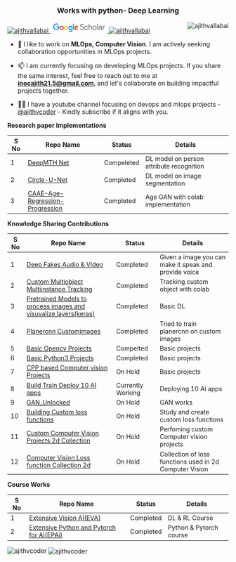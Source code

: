 
<h3 align="center">Works with python- Deep Learning </h3>

<p > 
<a href = "https://github.com/ajithvallabai">
<img src="https://img.shields.io/badge/GitHub-100000?style=for-the-badge&logo=github&logoColor=white" alt="ajithvallabai" width="100", height ="25" /> 
</a>


<a href = "https://scholar.google.com/citations?user=TZNqEB0AAAAJ&hl=en">
<img src="assets/google_scholar.JPG" alt="Google Scholar" width="130", height ="25" /> 
</a>

<a href = "https://in.linkedin.com/in/ajith-kumar-56a89287">
<img src="https://img.shields.io/badge/LinkedIn-0077B5?style=for-the-badge&logo=linkedin&logoColor=white" alt="ajithvallabai" width="100", height ="25" /> 
</a>


 <img  src="https://komarev.com/ghpvc/?username=ajithvallabai&label=Profile%20views&color=0e75b6&style=flat" alt="ajithvallabai" align="right"/> 

</p>


- 💬 I like to work on **MLOps, Computer Vision**. I am actively seeking collaboration opportunities in MLOps projects.

- 📫 I am currently focusing on developing MLOps projects. If you share the same interest, feel free to reach out to me at **inocajith21.5@gmail.com**, and let's collaborate on building impactful projects together.

- 🎥🔥 I have a youtube channel focusing on devops and mlops projects - [@ajithvcoder](https://www.youtube.com/@ajithvcoder) - Kindly subscribe if it aligns with you.

**Research paper Implementations**

S No | Repo Name | Status | Details
--- |  -----     | ----   | ------
1 | [DeepMTH Net](https://github.com/ajithvallabai/Deep_MTH_Net)| Compeleted | DL model on person attribute recognition
2 | [Circle-U-Net](https://github.com/ajithvallabai/Circle-U-Net) | Completed | DL model on image segmentation
3 | [CAAE-Age-Regression-Progression](https://github.com/ajithvallabai/CAAE-Age_Progression_Regression_Pytorch) | Completed | Age GAN with colab implementation

**Knowledge Sharing Contributions**

S No | Repo Name | Status | Details
--- |  -----     | ----   | ------
1 | [Deep Fakes Audio & Video](https://github.com/ajithvallabai/Deepfakes_audio_video) | Completed | Given a image you can make it speak and provide voice
2 | [Custom Multiobject Multiinstance Tracking](https://github.com/ajithvallabai/Custom_Multiobject_MultiInstance_Tracking) | Completed | Tracking custom object with colab
3 | [Pretrained Models to process images and visuvalize layers(keras)](https://github.com/ajithvallabai/getsetgo_keras-beginner) | Completed | Basic DL 
4 | [Planercnn Customimages](https://github.com/ajithvallabai/planercnn_customimages) | Completed | Tried to train planercnn on custom images
5 | [Basic Opencv Projects](https://github.com/ajithvallabai/opencv_projects) | Compelted | Basic projects
6 | [Basic Python3 Projects](https://github.com/ajithvallabai/Python3_Projects) | Completed | Basic projects
7 | [CPP based Computer vision Projects](https://github.com/ajithvallabai/CPP_based_Computer_vision_Projects)  | On Hold | Basic projects
8 | [Build Train Deploy 10 AI apps](https://github.com/ajithvallabai/Build_Train_Deploy_10_AI_apps)  | Currently Working | Deploying 10 AI apps
9 | [GAN_Unlocked](https://github.com/ajithvallabai/GAN_Unlocked)  | On Hold | GAN works
10 | [Building Custom loss functions](https://github.com/ajithvallabai/Building_Custom_loss_functions)  | On Hold | Study and create custom loss functions
11 | [Custom Computer Vision Projects 2d Collection](https://github.com/ajithvallabai/awesome_custom_computer_vision_projects) | On Hold | Perfoming custom Computer vision projects
12 | [Computer Vision Loss function Collection 2d](https://github.com/ajithvallabai/awesome_cv_loss_functions_2d) | On Hold | Collection of loss functions used in 2d Computer Vision 

**Course Works**

S No | Repo Name | Status | Details
--- |  -----     | ----   | ------
1   | [Extensive Vision AI(EVA)](https://github.com/ajithvallabai/EVA-Extensive_Vision_AI) | Completed | DL & RL Course
2   | [Extensive Python and Pytorch for AI(EPAi)](https://github.com/ajithvallabai/EPAi) | Completed | Python & Pytorch course




<p><img align="left" src="https://github-readme-stats.vercel.app/api/top-langs?username=ajithvcoder&show_icons=true&locale=en&layout=compact" alt="ajithvcoder" /> 
</p>

<p>&nbsp;<img align="center" src="https://github-readme-stats.vercel.app/api?username=ajithvcoder&show_icons=true&locale=en" alt="ajithvcoder" /></p>

